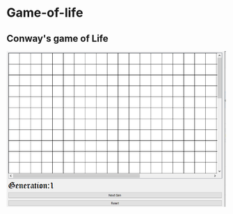 # Game-of-life
## Conway's game of Life
![Image Description](https://github.com/sandeshpokhrel54/Game-of-life/blob/master/Gol.PNG)


